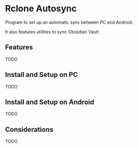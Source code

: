 # Rclone Autosync

Program to set up an automatic sync between PC and Android.

It also features utilities to sync Obisidian Vault.

## Features

TODO

## Install and Setup on PC

TODO

## Install and Setup on Android

TODO

## Considerations

TODO